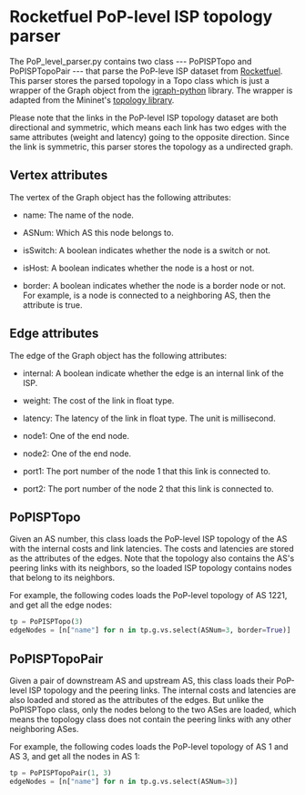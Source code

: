 # Rocketfuel PoP-level ISP topology parser

The PoP_level_parser.py contains two class --- PoPISPTopo and PoPISPTopoPair --- that parse the PoP-leve ISP dataset from [Rocketfuel](http://research.cs.washington.edu/networking/rocketfuel/). This parser stores the parsed topology in a Topo class which is just a wrapper of the Graph object from the [igraph-python](http://igraph.org/python/) library. The wrapper is adapted from the Mininet's [topology library](https://github.com/mininet/mininet/blob/26b395996806a31890951f08e456ccfa89c3ec8e/mininet/topo.py#L99).

Please note that the links in the PoP-level ISP topology dataset are both directional and symmetric, which means each link has two edges with the same attributes (weight and latency) going to the opposite direction. Since the link is symmetric, this parser stores the topology as a undirected graph.

## Vertex attributes

The vertex of the Graph object has the following attributes:

* name: The name of the node.

* ASNum: Which AS this node belongs to.

* isSwitch: A boolean indicates whether the node is a switch or not.

* isHost: A boolean indicates whether the node is a host or not.

* border: A boolean indicates whether the node is a border node or not. For example, is a node is connected to a neighboring AS, then the attribute is true.

## Edge attributes

The edge of the Graph object has the following attributes:

* internal: A boolean indicate whether the edge is an internal link of the ISP.

* weight: The cost of the link in float type.

* latency: The latency of the link in float type. The unit is millisecond.

* node1: One of the end node.

* node2: One of the end node.

* port1: The port number of the node 1 that this link is connected to.

* port2: The port number of the node 2 that this link is connected to.

## PoPISPTopo

Given an AS number, this class loads the PoP-level ISP topology of the AS with the internal costs and link latencies. The costs and latencies are stored as the attributes of the edges. Note that the topology also contains the AS's peering links with its neighbors, so the loaded ISP topology contains nodes that belong to its neighbors.

For example, the following codes loads the PoP-level topology of AS 1221, and get all the edge nodes:

```Python
tp = PoPISPTopo(3)
edgeNodes = [n["name"] for n in tp.g.vs.select(ASNum=3, border=True)]
```

## PoPISPTopoPair

Given a pair of downstream AS and upstream AS, this class loads their PoP-level ISP topology and the peering links. The internal costs and latencies are also loaded and stored as the attributes of the edges. But unlike the PoPISPTopo class, only the nodes belong to the two ASes are loaded, which means the topology class does not contain the peering links with any other neighboring ASes.

For example, the following codes loads the PoP-level topology of AS 1 and AS 3, and get all the nodes in AS 1:

```Python
tp = PoPISPTopoPair(1, 3)
edgeNodes = [n["name"] for n in tp.g.vs.select(ASNum=3)]
```